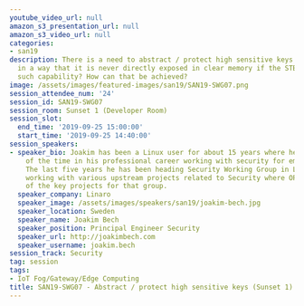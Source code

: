 ```yaml
---
youtube_video_url: null
amazon_s3_presentation_url: null
amazon_s3_video_url: null
categories:
- san19
description: There is a need to abstract / protect high sensitive keys (HUK, ...)
  in a way that it is never directly exposed in clear memory if the STB HW offers
  such capability? How can that be achieved?
image: /assets/images/featured-images/san19/SAN19-SWG07.png
session_attendee_num: '24'
session_id: SAN19-SWG07
session_room: Sunset 1 (Developer Room)
session_slot:
  end_time: '2019-09-25 15:00:00'
  start_time: '2019-09-25 14:40:00'
session_speakers:
- speaker_bio: Joakim has been a Linux user for about 15 years where he spent most
    of the time in his professional career working with security for embedded devices.
    The last five years he has been heading Security Working Group in Linaro who are
    working with various upstream projects related to Security where OP-TEE is one
    of the key projects for that group.
  speaker_company: Linaro
  speaker_image: /assets/images/speakers/san19/joakim-bech.jpg
  speaker_location: Sweden
  speaker_name: Joakim Bech
  speaker_position: Principal Engineer Security
  speaker_url: http://joakimbech.com
  speaker_username: joakim.bech
session_track: Security
tag: session
tags:
- IoT Fog/Gateway/Edge Computing
title: SAN19-SWG07 - Abstract / protect high sensitive keys (Sunset 1)
---
```

